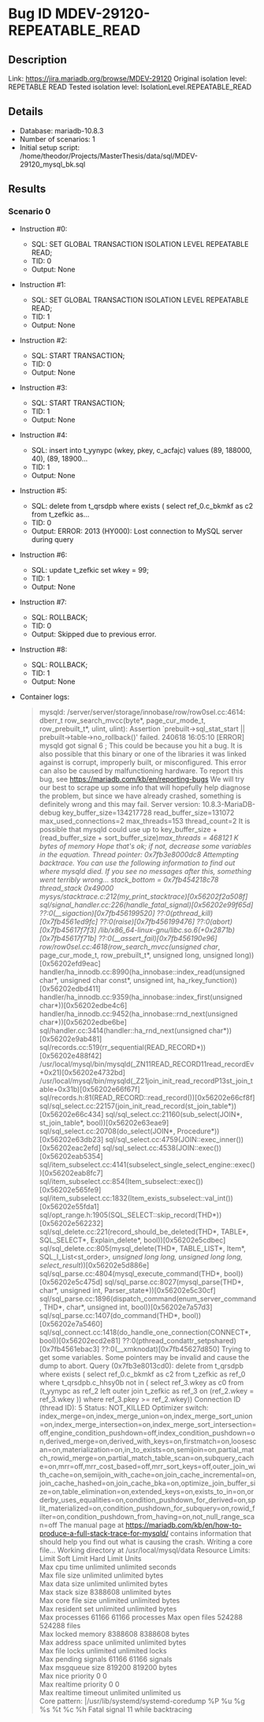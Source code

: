 # Bug ID MDEV-29120-REPEATABLE_READ

## Description

Link:                     https://jira.mariadb.org/browse/MDEV-29120
Original isolation level: REPETABLE READ
Tested isolation level:   IsolationLevel.REPEATABLE_READ


## Details
 * Database: mariadb-10.8.3
 * Number of scenarios: 1
 * Initial setup script: /home/theodor/Projects/MasterThesis/data/sql/MDEV-29120_mysql_bk.sql

## Results
### Scenario 0
 * Instruction #0:
     - SQL:  SET GLOBAL TRANSACTION ISOLATION LEVEL REPEATABLE READ;
     - TID: 0
     - Output: None
 * Instruction #1:
     - SQL:  SET GLOBAL TRANSACTION ISOLATION LEVEL REPEATABLE READ;
     - TID: 1
     - Output: None
 * Instruction #2:
     - SQL:  START TRANSACTION;
     - TID: 0
     - Output: None
 * Instruction #3:
     - SQL:  START TRANSACTION;
     - TID: 1
     - Output: None
 * Instruction #4:
     - SQL:  insert into t_yynypc (wkey, pkey, c_acfajc) values (89, 188000, 40), (89, 18900...
     - TID: 1
     - Output: None
 * Instruction #5:
     - SQL:  delete from t_qrsdpb where exists ( select ref_0.c_bkmkf as c2 from t_zefkic as...
     - TID: 0
     - Output: ERROR: 2013 (HY000): Lost connection to MySQL server during query
 * Instruction #6:
     - SQL:  update t_zefkic set wkey = 99;
     - TID: 1
     - Output: None
 * Instruction #7:
     - SQL:  ROLLBACK;
     - TID: 0
     - Output: Skipped due to previous error.
 * Instruction #8:
     - SQL:  ROLLBACK;
     - TID: 1
     - Output: None

 * Container logs:
   > mysqld: /server/server/storage/innobase/row/row0sel.cc:4614: dberr_t row_search_mvcc(byte*, page_cur_mode_t, row_prebuilt_t*, ulint, ulint): Assertion `prebuilt->sql_stat_start || prebuilt->table->no_rollback()' failed.
   > 240618 16:05:10 [ERROR] mysqld got signal 6 ;
   > This could be because you hit a bug. It is also possible that this binary
   > or one of the libraries it was linked against is corrupt, improperly built,
   > or misconfigured. This error can also be caused by malfunctioning hardware.
   > To report this bug, see https://mariadb.com/kb/en/reporting-bugs
   > We will try our best to scrape up some info that will hopefully help
   > diagnose the problem, but since we have already crashed, 
   > something is definitely wrong and this may fail.
   > Server version: 10.8.3-MariaDB-debug
   > key_buffer_size=134217728
   > read_buffer_size=131072
   > max_used_connections=2
   > max_threads=153
   > thread_count=2
   > It is possible that mysqld could use up to 
   > key_buffer_size + (read_buffer_size + sort_buffer_size)*max_threads = 468121 K  bytes of memory
   > Hope that's ok; if not, decrease some variables in the equation.
   > Thread pointer: 0x7fb3e8000dc8
   > Attempting backtrace. You can use the following information to find out
   > where mysqld died. If you see no messages after this, something went
   > terribly wrong...
   > stack_bottom = 0x7fb454218c78 thread_stack 0x49000
   > mysys/stacktrace.c:212(my_print_stacktrace)[0x56202f2a508f]
   > sql/signal_handler.cc:226(handle_fatal_signal)[0x56202e99f65d]
   > ??:0(__sigaction)[0x7fb456199520]
   > ??:0(pthread_kill)[0x7fb4561ed9fc]
   > ??:0(raise)[0x7fb456199476]
   > ??:0(abort)[0x7fb45617f7f3]
   > /lib/x86_64-linux-gnu/libc.so.6(+0x2871b)[0x7fb45617f71b]
   > ??:0(__assert_fail)[0x7fb456190e96]
   > row/row0sel.cc:4618(row_search_mvcc(unsigned char*, page_cur_mode_t, row_prebuilt_t*, unsigned long, unsigned long))[0x56202efd9eac]
   > handler/ha_innodb.cc:8990(ha_innobase::index_read(unsigned char*, unsigned char const*, unsigned int, ha_rkey_function))[0x56202edbd411]
   > handler/ha_innodb.cc:9359(ha_innobase::index_first(unsigned char*))[0x56202edbe4c6]
   > handler/ha_innodb.cc:9452(ha_innobase::rnd_next(unsigned char*))[0x56202edbe6be]
   > sql/handler.cc:3414(handler::ha_rnd_next(unsigned char*))[0x56202e9ab481]
   > sql/records.cc:519(rr_sequential(READ_RECORD*))[0x56202e488f42]
   > /usr/local/mysql/bin/mysqld(_ZN11READ_RECORD11read_recordEv+0x21)[0x56202e4732bd]
   > /usr/local/mysql/bin/mysqld(_Z21join_init_read_recordP13st_join_table+0x31b)[0x56202e66f67f]
   > sql/records.h:81(READ_RECORD::read_record())[0x56202e66cf8f]
   > sql/sql_select.cc:22157(join_init_read_record(st_join_table*))[0x56202e66c434]
   > sql/sql_select.cc:21160(sub_select(JOIN*, st_join_table*, bool))[0x56202e63eae9]
   > sql/sql_select.cc:20708(do_select(JOIN*, Procedure*))[0x56202e63db23]
   > sql/sql_select.cc:4759(JOIN::exec_inner())[0x56202eac2efd]
   > sql/sql_select.cc:4538(JOIN::exec())[0x56202eab5354]
   > sql/item_subselect.cc:4141(subselect_single_select_engine::exec())[0x56202eab8fc7]
   > sql/item_subselect.cc:854(Item_subselect::exec())[0x56202e565fe9]
   > sql/item_subselect.cc:1832(Item_exists_subselect::val_int())[0x56202e55fda1]
   > sql/opt_range.h:1905(SQL_SELECT::skip_record(THD*))[0x56202e562232]
   > sql/sql_delete.cc:221(record_should_be_deleted(THD*, TABLE*, SQL_SELECT*, Explain_delete*, bool))[0x56202e5cdbec]
   > sql/sql_delete.cc:805(mysql_delete(THD*, TABLE_LIST*, Item*, SQL_I_List<st_order>*, unsigned long long, unsigned long long, select_result*))[0x56202e5d886e]
   > sql/sql_parse.cc:4804(mysql_execute_command(THD*, bool))[0x56202e5c475d]
   > sql/sql_parse.cc:8027(mysql_parse(THD*, char*, unsigned int, Parser_state*))[0x56202e5c30cf]
   > sql/sql_parse.cc:1896(dispatch_command(enum_server_command, THD*, char*, unsigned int, bool))[0x56202e7a57d3]
   > sql/sql_parse.cc:1407(do_command(THD*, bool))[0x56202e7a5460]
   > sql/sql_connect.cc:1418(do_handle_one_connection(CONNECT*, bool))[0x56202ecd2e81]
   > ??:0(pthread_condattr_setpshared)[0x7fb4561ebac3]
   > ??:0(__xmknodat)[0x7fb45627d850]
   > Trying to get some variables.
   > Some pointers may be invalid and cause the dump to abort.
   > Query (0x7fb3e8013cd0): delete from t_qrsdpb where exists ( select ref_0.c_bkmkf as c2 from t_zefkic as ref_0 where t_qrsdpb.c_hhsy0b not in ( select ref_3.wkey as c0 from (t_yynypc as ref_2 left outer join t_zefkic as ref_3 on (ref_2.wkey = ref_3.wkey )) where ref_3.pkey >= ref_2.wkey))
   > Connection ID (thread ID): 5
   > Status: NOT_KILLED
   > Optimizer switch: index_merge=on,index_merge_union=on,index_merge_sort_union=on,index_merge_intersection=on,index_merge_sort_intersection=off,engine_condition_pushdown=off,index_condition_pushdown=on,derived_merge=on,derived_with_keys=on,firstmatch=on,loosescan=on,materialization=on,in_to_exists=on,semijoin=on,partial_match_rowid_merge=on,partial_match_table_scan=on,subquery_cache=on,mrr=off,mrr_cost_based=off,mrr_sort_keys=off,outer_join_with_cache=on,semijoin_with_cache=on,join_cache_incremental=on,join_cache_hashed=on,join_cache_bka=on,optimize_join_buffer_size=on,table_elimination=on,extended_keys=on,exists_to_in=on,orderby_uses_equalities=on,condition_pushdown_for_derived=on,split_materialized=on,condition_pushdown_for_subquery=on,rowid_filter=on,condition_pushdown_from_having=on,not_null_range_scan=off
   > The manual page at https://mariadb.com/kb/en/how-to-produce-a-full-stack-trace-for-mysqld/ contains
   > information that should help you find out what is causing the crash.
   > Writing a core file...
   > Working directory at /usr/local/mysql/data
   > Resource Limits:
   > Limit                     Soft Limit           Hard Limit           Units     
   > Max cpu time              unlimited            unlimited            seconds   
   > Max file size             unlimited            unlimited            bytes     
   > Max data size             unlimited            unlimited            bytes     
   > Max stack size            8388608              unlimited            bytes     
   > Max core file size        unlimited            unlimited            bytes     
   > Max resident set          unlimited            unlimited            bytes     
   > Max processes             61166                61166                processes 
   > Max open files            524288               524288               files     
   > Max locked memory         8388608              8388608              bytes     
   > Max address space         unlimited            unlimited            bytes     
   > Max file locks            unlimited            unlimited            locks     
   > Max pending signals       61166                61166                signals   
   > Max msgqueue size         819200               819200               bytes     
   > Max nice priority         0                    0                    
   > Max realtime priority     0                    0                    
   > Max realtime timeout      unlimited            unlimited            us        
   > Core pattern: |/usr/lib/systemd/systemd-coredump %P %u %g %s %t %c %h
   > Fatal signal 11 while backtracing
